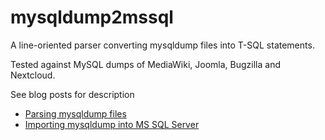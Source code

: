 # mysqldump2mssql

A line-oriented parser converting mysqldump files into T-SQL statements.

Tested against MySQL dumps of MediaWiki, Joomla, Bugzilla and Nextcloud.

See blog posts for description 

* [Parsing mysqldump files](https://devio.wordpress.com/2020/04/29/parsing-mysqldump-files/)
* [Importing mysqldump into MS SQL Server](https://devio.wordpress.com/2020/04/29/importing-mysqldump-into-ms-sql-server/)
